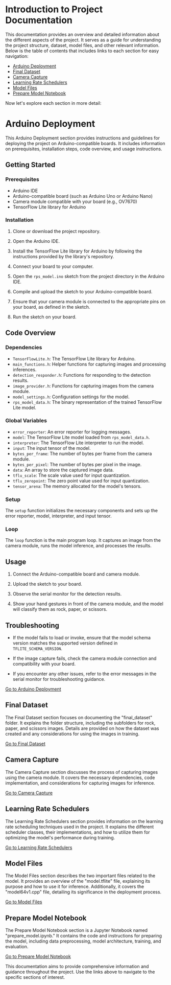 # Introduction to Project Documentation

This documentation provides an overview and detailed information about the different aspects of the project. It serves as a guide for understanding the project structure, dataset, model files, and other relevant information. Below is the table of contents that includes links to each section for easy navigation:

- [Arduino Deployment](#link1)
- [Final Dataset](Final_Dataset.md)
- [Camera Capture](Camera_Capture.md)
- [Learning Rate Schedulers](Learning_Rate_Schedulers.md)
- [Model Files](Model_Files.md)
- [Prepare Model Notebook](prepare_model.ipynb)

Now let's explore each section in more detail:

# <a name="link1"></a>Arduino Deployment

This Arduino Deployment section provides instructions and guidelines for deploying the project on Arduino-compatible boards. It includes information on prerequisites, installation steps, code overview, and usage instructions.

## Getting Started

### Prerequisites

- Arduino IDE
- Arduino-compatible board (such as Arduino Uno or Arduino Nano)
- Camera module compatible with your board (e.g., OV7670)
- TensorFlow Lite library for Arduino

### Installation

1. Clone or download the project repository.

2. Open the Arduino IDE.

3. Install the TensorFlow Lite library for Arduino by following the instructions provided by the library's repository.

4. Connect your board to your computer.

5. Open the `rps_model.ino` sketch from the project directory in the Arduino IDE.

6. Compile and upload the sketch to your Arduino-compatible board.

7. Ensure that your camera module is connected to the appropriate pins on your board, as defined in the sketch.

8. Run the sketch on your board.

## Code Overview

### Dependencies

- `TensorFlowLite.h`: The TensorFlow Lite library for Arduino.
- `main_functions.h`: Helper functions for capturing images and processing inferences.
- `detection_responder.h`: Functions for responding to the detection results.
- `image_provider.h`: Functions for capturing images from the camera module.
- `model_settings.h`: Configuration settings for the model.
- `rps_model_data.h`: The binary representation of the trained TensorFlow Lite model.

### Global Variables

- `error_reporter`: An error reporter for logging messages.
- `model`: The TensorFlow Lite model loaded from `rps_model_data.h`.
- `interpreter`: The TensorFlow Lite interpreter to run the model.
- `input`: The input tensor of the model.
- `bytes_per_frame`: The number of bytes per frame from the camera module.
- `bytes_per_pixel`: The number of bytes per pixel in the image.
- `data`: An array to store the captured image data.
- `tflu_scale`: The scale value used for input quantization.
- `tflu_zeropoint`: The zero point value used for input quantization.
- `tensor_arena`: The memory allocated for the model's tensors.

### Setup

The `setup` function initializes the necessary components and sets up the error reporter, model, interpreter, and input tensor.

### Loop

The `loop` function is the main program loop. It captures an image from the camera module, runs the model inference, and processes the results.

## Usage

1. Connect the Arduino-compatible board and camera module.

2. Upload the sketch to your board.

3. Observe the serial monitor for the detection results.

4. Show your hand gestures in front of the camera module, and the model will classify them as rock, paper, or scissors.

## Troubleshooting

- If the model fails to load or invoke, ensure that the model schema version matches the supported version defined in `TFLITE_SCHEMA_VERSION`.

- If the image capture fails, check the camera module connection and compatibility with your board.

- If you encounter any other issues, refer to the error messages in the serial monitor for troubleshooting guidance.

[Go to Arduino Deployment](https://github.com/adityabhat3/tinyml-optimization/tree/main/FINAL/arduino_deployment)

## Final Dataset

The Final Dataset section focuses on documenting the "final_dataset" folder. It explains the folder structure, including the subfolders for rock, paper, and scissors images. Details are provided on how the dataset was created and any considerations for using the images in training.

[Go to Final Dataset](Final_Dataset.md)

## Camera Capture

The Camera Capture section discusses the process of capturing images using the camera module. It covers the necessary dependencies, code implementation, and considerations for capturing images for inference.

[Go to Camera Capture](Camera_Capture.md)

## Learning Rate Schedulers

The Learning Rate Schedulers section provides information on the learning rate scheduling techniques used in the project. It explains the different scheduler classes, their implementations, and how to utilize them for optimizing the model's performance during training.

[Go to Learning Rate Schedulers](Learning_Rate_Schedulers.md)

## Model Files

The Model Files section describes the two important files related to the model. It provides an overview of the "model.tflite" file, explaining its purpose and how to use it for inference. Additionally, it covers the "model64v1.cpp" file, detailing its significance in the deployment process.

[Go to Model Files](Model_Files.md)

## Prepare Model Notebook

The Prepare Model Notebook section is a Jupyter Notebook named "prepare_model.ipynb." It contains the code and instructions for preparing the model, including data preprocessing, model architecture, training, and evaluation.

[Go to Prepare Model Notebook](prepare_model.ipynb)

This documentation aims to provide comprehensive information and guidance throughout the project. Use the links above to navigate to the specific sections of interest.
